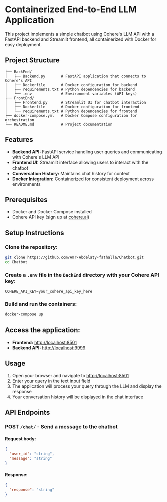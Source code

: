 # Containerized End-to-End LLM Application

This project implements a simple chatbot using Cohere's LLM API with a FastAPI backend and Streamlit frontend, all containerized with Docker for easy deployment.

## Project Structure
```
├── BackEnd/
│   ├── Backend.py       # FastAPI application that connects to Cohere's API
│   ├── Dockerfile       # Docker configuration for backend
│   ├── requirements.txt # Python dependencies for backend
│   └── .env             # Environment variables (API keys)
├── FrontEnd/
│   ├── Frontend.py      # Streamlit UI for chatbot interaction
│   ├── Dockerfile       # Docker configuration for frontend
│   └── requirements.txt # Python dependencies for frontend
├── docker-compose.yml   # Docker Compose configuration for orchestration
└── README.md            # Project documentation
```

## Features
- **Backend API:** FastAPI service handling user queries and communicating with Cohere's LLM API
- **Frontend UI:** Streamlit interface allowing users to interact with the chatbot
- **Conversation History:** Maintains chat history for context
- **Docker Integration:** Containerized for consistent deployment across environments

## Prerequisites
- Docker and Docker Compose installed
- Cohere API key (sign up at [cohere.ai](https://cohere.ai))

## Setup Instructions

### Clone the repository:
```bash
git clone https://github.com/Amr-Abdelaty-fathalla/Chatbot.git
cd Chatbot
```

### Create a `.env` file in the `BackEnd` directory with your Cohere API key:
```env
COHERE_API_KEY=your_cohere_api_key_here
```

### Build and run the containers:
```bash
docker-compose up 
```

## Access the application:
- **Frontend:** [http://localhost:8501](http://localhost:8501)
- **Backend API:** [http://localhost:9999](http://localhost:9999)

## Usage
1. Open your browser and navigate to [http://localhost:8501](http://localhost:8501)
2. Enter your query in the text input field
3. The application will process your query through the LLM and display the response
4. Your conversation history will be displayed in the chat interface

## API Endpoints
### **POST** `/chat/` - Send a message to the chatbot
#### **Request body:**
```json
{
  "user_id": "string",
  "message": "string"
}
```
#### **Response:**
```json
{
  "response": "string"
}
